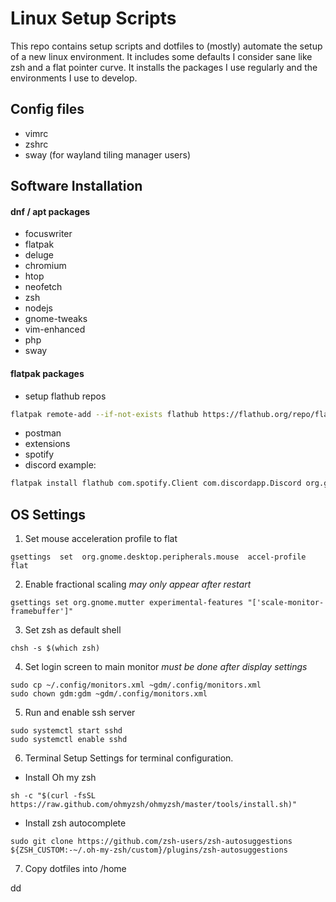 # Linux Setup Scripts
This repo contains setup scripts and dotfiles to (mostly) automate the setup of a new linux environment. It includes some defaults I consider sane like zsh and a flat pointer curve. It installs the packages I use regularly and the environments I use to develop.

## Config files
- vimrc
- zshrc
- sway (for wayland tiling manager users)

## Software Installation
#### dnf / apt packages
- focuswriter
- flatpak
- deluge
- chromium
- htop
- neofetch
- zsh
- nodejs
- gnome-tweaks
- vim-enhanced
- php
- sway
#### flatpak packages
- setup flathub repos
```bash
flatpak remote-add --if-not-exists flathub https://flathub.org/repo/flathub.flatpakrepo
```
- postman
- extensions
- spotify
- discord
example:
```bash
flatpak install flathub com.spotify.Client com.discordapp.Discord org.gnome.Extensions
```
## OS Settings
1. Set mouse acceleration profile to flat
```
gsettings  set  org.gnome.desktop.peripherals.mouse  accel-profile  flat
```
2. Enable fractional scaling *may only appear after restart*
```
gsettings set org.gnome.mutter experimental-features "['scale-monitor-framebuffer']"
```

3. Set zsh as default shell
```
chsh -s $(which zsh)
```

4. Set login screen to main monitor *must be done after display settings*
```
sudo cp ~/.config/monitors.xml ~gdm/.config/monitors.xml
sudo chown gdm:gdm ~gdm/.config/monitors.xml
```

5. Run and enable ssh server
```
sudo systemctl start sshd
sudo systemctl enable sshd
```

6. Terminal Setup
Settings for terminal configuration.
- Install Oh my zsh
```
sh -c "$(curl -fsSL https://raw.github.com/ohmyzsh/ohmyzsh/master/tools/install.sh)"
```

- Install zsh autocomplete
```
sudo git clone https://github.com/zsh-users/zsh-autosuggestions ${ZSH_CUSTOM:-~/.oh-my-zsh/custom}/plugins/zsh-autosuggestions
```
7. Copy dotfiles into /home

dd
